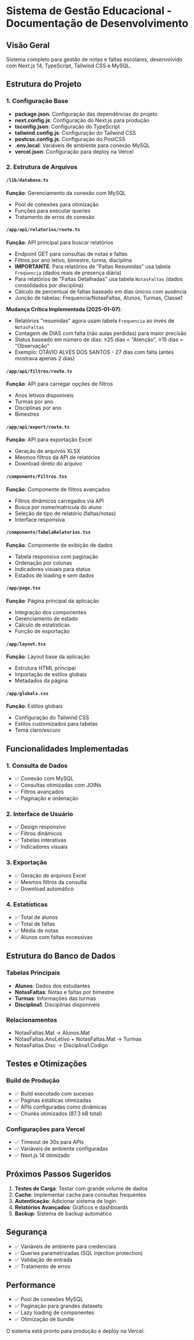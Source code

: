 # Sistema de Gestão Educacional - Documentação de Desenvolvimento

## Visão Geral
Sistema completo para gestão de notas e faltas escolares, desenvolvido com Next.js 14, TypeScript, Tailwind CSS e MySQL.

## Estrutura do Projeto

### 1. Configuração Base
- **package.json**: Configuração das dependências do projeto
- **next.config.js**: Configuração do Next.js para produção
- **tsconfig.json**: Configuração do TypeScript
- **tailwind.config.js**: Configuração do Tailwind CSS
- **postcss.config.js**: Configuração do PostCSS
- **.env.local**: Variáveis de ambiente para conexão MySQL
- **vercel.json**: Configuração para deploy na Vercel

### 2. Estrutura de Arquivos

#### `/lib/database.ts`
**Função**: Gerenciamento da conexão com MySQL
- Pool de conexões para otimização
- Funções para executar queries
- Tratamento de erros de conexão

#### `/app/api/relatorios/route.ts`
**Função**: API principal para buscar relatórios
- Endpoint GET para consultas de notas e faltas
- Filtros por ano letivo, bimestre, turma, disciplina
- **IMPORTANTE**: Para relatórios de "Faltas Resumidas" usa tabela `Frequencia` (dados reais de presença diária)
- Para relatórios de "Faltas Detalhadas" usa tabela `NotasFaltas` (dados consolidados por disciplina)
- Cálculo de percentual de faltas baseado em dias únicos com ausência
- Junção de tabelas: Frequencia/NotasFaltas, Alunos, Turmas, Classe1

**Mudança Crítica Implementada (2025-01-07)**:
- Relatórios "resumidas" agora usam tabela `Frequencia` ao invés de `NotasFaltas`
- Contagem de DIAS com falta (não aulas perdidas) para maior precisão
- Status baseado em número de dias: ≥25 dias = "Atenção", ≥15 dias = "Observação"
- Exemplo: OTÁVIO ALVES DOS SANTOS - 27 dias com falta (antes mostrava apenas 2 dias)

#### `/app/api/filtros/route.ts`
**Função**: API para carregar opções de filtros
- Anos letivos disponíveis
- Turmas por ano
- Disciplinas por ano
- Bimestres

#### `/app/api/export/route.ts`
**Função**: API para exportação Excel
- Geração de arquivos XLSX
- Mesmos filtros da API de relatórios
- Download direto do arquivo

#### `/components/Filtros.tsx`
**Função**: Componente de filtros avançados
- Filtros dinâmicos carregados via API
- Busca por nome/matrícula do aluno
- Seleção de tipo de relatório (faltas/notas)
- Interface responsiva

#### `/components/TabelaRelatorios.tsx`
**Função**: Componente de exibição de dados
- Tabela responsiva com paginação
- Ordenação por colunas
- Indicadores visuais para status
- Estados de loading e sem dados

#### `/app/page.tsx`
**Função**: Página principal da aplicação
- Integração dos componentes
- Gerenciamento de estado
- Cálculo de estatísticas
- Função de exportação

#### `/app/layout.tsx`
**Função**: Layout base da aplicação
- Estrutura HTML principal
- Importação de estilos globais
- Metadados da página

#### `/app/globals.css`
**Função**: Estilos globais
- Configuração do Tailwind CSS
- Estilos customizados para tabelas
- Tema claro/escuro

## Funcionalidades Implementadas

### 1. Consulta de Dados
- ✅ Conexão com MySQL
- ✅ Consultas otimizadas com JOINs
- ✅ Filtros avançados
- ✅ Paginação e ordenação

### 2. Interface de Usuário
- ✅ Design responsivo
- ✅ Filtros dinâmicos
- ✅ Tabelas interativas
- ✅ Indicadores visuais

### 3. Exportação
- ✅ Geração de arquivos Excel
- ✅ Mesmos filtros da consulta
- ✅ Download automático

### 4. Estatísticas
- ✅ Total de alunos
- ✅ Total de faltas
- ✅ Média de notas
- ✅ Alunos com faltas excessivas

## Estrutura do Banco de Dados

### Tabelas Principais
- **Alunos**: Dados dos estudantes
- **NotasFaltas**: Notas e faltas por bimestre
- **Turmas**: Informações das turmas
- **Disciplina1**: Disciplinas disponíveis

### Relacionamentos
- NotasFaltas.Mat → Alunos.Mat
- NotasFaltas.AnoLetivo + NotasFaltas.Mat → Turmas
- NotasFaltas.Disc → Disciplina1.Codigo

## Testes e Otimizações

### Build de Produção
- ✅ Build executado com sucesso
- ✅ Páginas estáticas otimizadas
- ✅ APIs configuradas como dinâmicas
- ✅ Chunks otimizados (87.3 kB total)

### Configurações para Vercel
- ✅ Timeout de 30s para APIs
- ✅ Variáveis de ambiente configuradas
- ✅ Next.js 14 otimizado

## Próximos Passos Sugeridos

1. **Testes de Carga**: Testar com grande volume de dados
2. **Cache**: Implementar cache para consultas frequentes
3. **Autenticação**: Adicionar sistema de login
4. **Relatórios Avançados**: Gráficos e dashboards
5. **Backup**: Sistema de backup automático

## Segurança

- ✅ Variáveis de ambiente para credenciais
- ✅ Queries parametrizadas (SQL injection protection)
- ✅ Validação de entrada
- ✅ Tratamento de erros

## Performance

- ✅ Pool de conexões MySQL
- ✅ Paginação para grandes datasets
- ✅ Lazy loading de componentes
- ✅ Otimização de bundle

O sistema está pronto para produção e deploy na Vercel.